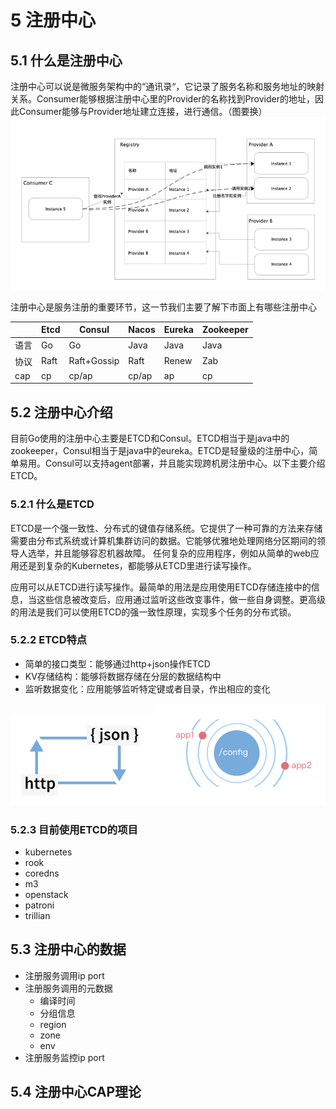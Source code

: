 # 5 注册中心
## 5.1 什么是注册中心
注册中心可以说是微服务架构中的“通讯录“，它记录了服务名称和服务地址的映射关系。Consumer能够根据注册中心里的Provider的名称找到Provider的地址，因此Consumer能够与Provider地址建立连接，进行通信。（图要换）
![img.png](../../images/chapter3/img.png)


注册中心是服务注册的重要环节，这一节我们主要了解下市面上有哪些注册中心

|  | Etcd | Consul | Nacos | Eureka | Zookeeper |
| --- | --- | --- | --- | --- | --- |
| 语言 | Go | Go | Java | Java | Java |
| 协议 | Raft | Raft+Gossip | Raft | Renew | Zab |
| cap | cp | cp/ap | cp/ap | ap | cp |



## 5.2 注册中心介绍
目前Go使用的注册中心主要是ETCD和Consul。ETCD相当于是java中的zookeeper，Consul相当于是java中的eureka。ETCD是轻量级的注册中心，简单易用。Consul可以支持agent部署，并且能实现跨机房注册中心。以下主要介绍ETCD。

### 5.2.1 什么是ETCD
ETCD是一个强一致性、分布式的键值存储系统。它提供了一种可靠的方法来存储需要由分布式系统或计算机集群访问的数据。它能够优雅地处理网络分区期间的领导人选举，并且能够容忍机器故障。
任何复杂的应用程序，例如从简单的web应用还是到复杂的Kubernetes，都能够从ETCD里进行读写操作。

应用可以从ETCD进行读写操作。最简单的用法是应用使用ETCD存储连接中的信息，当这些信息被改变后，应用通过监听这些改变事件，做一些自身调整。更高级的用法是我们可以使用ETCD的强一致性原理，实现多个任务的分布式锁。

### 5.2.2 ETCD特点
- 简单的接口类型：能够通过http+json操作ETCD
- KV存储结构：能够将数据存储在分层的数据结构中
- 监听数据变化：应用能够监听特定键或者目录，作出相应的变化

![img_1.png](../../images/chapter3/img_1.png)![img_2.png](../../images/chapter3/img_2.png)
  
### 5.2.3 目前使用ETCD的项目
- kubernetes
- rook
- coredns
- m3
- openstack
- patroni
- trillian


## 5.3 注册中心的数据
- 注册服务调用ip port
- 注册服务调用的元数据
    - 编译时间
    - 分组信息
    - region
    - zone
    - env
- 注册服务监控ip port

## 5.4 注册中心CAP理论
